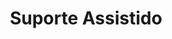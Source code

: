 ---
layout: default
title: Suporte Assistido
nav_order: 12
has_children: true
description: "Manual e-SUS APS"
permalink: /docs/CDS
last_modified_date: "01/02/2021"
---